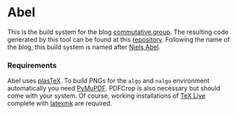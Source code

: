 # Abel

This is the build system for the blog [commutative.group](https://www.commutative.group/).
The resulting code generated by this tool can be found at this [repository](https://github.com/Spamakin/commutative.group).
Following the name of the blog, this build system is named after [Niels Abel](https://en.wikipedia.org/wiki/Niels_Henrik_Abel).

### Requirements

Abel uses [plasTeX](https://github.com/plastex/plastex).
To build PNGs for the `algo` and `nalgo` environment automatically you need [PyMuPDF](https://pypi.org/project/PyMuPDF/).
PDFCrop is also necessary but should come with your system.
Of course, working installations of [TeX Live](https://www.tug.org/texlive/) complete with [latexmk](https://www.cantab.net/users/johncollins/latexmk/index.html) are required.
